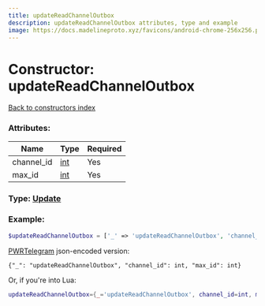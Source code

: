 ```yaml
---
title: updateReadChannelOutbox
description: updateReadChannelOutbox attributes, type and example
image: https://docs.madelineproto.xyz/favicons/android-chrome-256x256.png
---
```

# Constructor: updateReadChannelOutbox  
[Back to constructors index](index.md)



### Attributes:

| Name     |    Type       | Required |
|----------|---------------|----------|
|channel\_id|[int](../types/int.md) | Yes|
|max\_id|[int](../types/int.md) | Yes|



### Type: [Update](../types/Update.md)


### Example:

```php
$updateReadChannelOutbox = ['_' => 'updateReadChannelOutbox', 'channel_id' => int, 'max_id' => int];
```  

[PWRTelegram](https://pwrtelegram.xyz) json-encoded version:

```
{"_": "updateReadChannelOutbox", "channel_id": int, "max_id": int}
```


Or, if you're into Lua:

```lua
updateReadChannelOutbox={_='updateReadChannelOutbox', channel_id=int, max_id=int}

```


